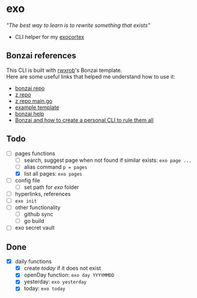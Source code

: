 # exo
_"The best way to learn is to rewrite something that exists"_

- CLI helper for my [exocortex](https://en.wikipedia.org/wiki/Exobrain)

## Bonzai references
This CLI is built with [rwxrob](https://github.com/rwxrob)'s Bonzai template.  
Here are some useful links that helped me understand how to use it:

- [bonzai repo](https://github.com/rwxrob/bonzai)
- [z repo](https://github.com/rwxrob/z)
- [z repo main.go](https://github.com/rwxrob/z/blob/main/main.go)
- [example template](https://github.com/rwxrob/bonzai-example)
- [bonzai help](https://github.com/rwxrob/help)
- [Bonzai and how to create a personal CLI to rule them all](https://dev.to/cherryramatis/bonzai-and-how-to-create-a-personal-cli-to-rule-them-all-1bnl)

## Todo
- [ ] pages functions
    - [ ] search, suggest page when not found if similar exists: `exo page ...`
    - [ ] alias command `p = pages`
    - [x] list all pages: `exo pages`
- [ ] config file
    - [ ] set path for _exo_ folder
- [ ] hyperlinks, references
- [ ] `exo init`
- [ ] other functionality
    - [ ] github sync
    - [ ] go build
- [ ] exo secret vault

## Done
- [x] daily functions
    - [x] create _today_ if it does not exist
    - [x] openDay function: `exo day YYYYMMDD`
    - [x] yesterday: `exo yesterday`
    - [x] today: `exo today`
